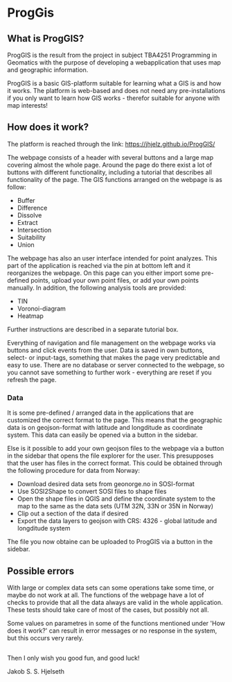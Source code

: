 # ProgGis

## What is ProgGIS?

ProgGIS is the result from the project in subject TBA4251 Programming in Geomatics with the purpose of developing a webapplication that uses map and geographic information.

ProgGIS is a basic GIS-platform suitable for learning what a GIS is and how it works. The platform is web-based and does not need any pre-installations if you only want to learn how GIS works - therefor suitable for anyone with map interests!

## How does it work?

The platform is reached through the link: https://jhjelz.github.io/ProgGIS/

The webpage consists of a header with several buttons and a large map covering almost the whole page. Around the page do there exist a lot of buttons with different functionality, including a tutorial that describes all functionality of the page. The GIS functions arranged on the webpage is as follow:

- Buffer
- Difference
- Dissolve
- Extract
- Intersection
- Suitability
- Union

The webpage has also an user interface intended for point analyzes. This part of the application is reached via the pin at bottom left and it reorganizes the webpage. On this page can you either import some pre-defined points, upload your own point files, or add your own points manually. In addition, the following analysis tools are provided:

- TIN
- Voronoi-diagram
- Heatmap

Further instructions are described in a separate tutorial box.

Everything of navigation and file management on the webpage works via buttons and click events from the user. Data is saved in own buttons, select- or input-tags, something that makes the page very predictable and easy to use. There are no database or server connected to the webpage, so you cannot save something to further work - everything are reset if you refresh the page.

### Data

It is some pre-defined / arranged data in the applications that are customized the correct format to the page. This means that the geographic data is on geojson-format with latitude and longditude as coordinate system. This data can easily be opened via a button in the sidebar.

Else is it possible to add your own geojson files to the webpage via  a button in the sidebar that opens the file explorer for the user. This presupposes that the user has files in the correct format. This could be obtained through the following procedure for data from Norway:

- Download desired data sets from geonorge.no in SOSI-format
- Use SOSI2Shape to convert SOSI files to shape files
- Open the shape files in QGIS and define the coordinate system to the map to the same as the data sets (UTM 32N, 33N or 35N in Norway)
- Clip out a section of the data if desired
- Export the data layers to geojson with CRS: 4326 - global latitude and longditude system

The file you now obtaine can be uploaded to ProgGIS via a button in the sidebar.

## Possible errors

With large or complex data sets can some operations take some time, or maybe do not work at all. The functions of the webpage have a lot of checks to provide that all the data always are valid in the whole application. These tests should take care of most of the cases, but possibly not all.

Some values on parametres in some of the functions mentioned under 'How does it work?' can result in error messages or no response in the system, but this occurs very rarely.

##

Then I only wish you good fun, and good luck!

Jakob S. S. Hjelseth
